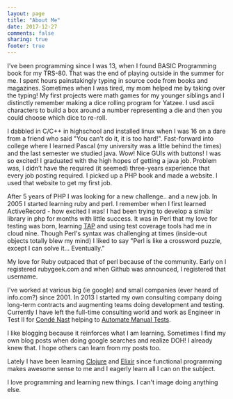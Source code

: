 ```yaml
---
layout: page
title: "About Me"
date: 2017-12-27
comments: false
sharing: true
footer: true
---
```


I’ve been programming since I was 13, when I found BASIC Programming book for my TRS-80. That was the end of playing outside in the summer for me. I spent hours painstakingly typing in source code from books and magazines. Sometimes when I was tired, my mom helped me by taking over the typing! My first projects were math games for my younger siblings and I distinctly remember making a dice rolling program for Yatzee. I usd ascii characters to build a box around a number representing a die and then you could choose which dice to re-roll.

I dabbled in C/C++ in highschool and installed linux when I was 16 on a dare from a friend who said "You can’t do it, it is too hard!". Fast-forward into college where I learned Pascal (my university was a little behind the times) and the last semester we studied java. Wow! Nice GUIs with buttons! I was so excited! I graduated with the high hopes of getting a java job. Problem was, I didn’t have the required (it seemed) three-years experience that every job posting required. I picked up a PHP book and made a website. I used that website to get my first job.

After 5 years of PHP I was looking for a new challenge.. and a new job. In 2005 I started learning ruby and perl. I remember when I first learned ActiveRecord - how excited I was! I had been trying to develop a similar library in php for months with little success. It was in Perl that my love for testing was born, learning [TAP](https://testanything.org/) and using test coverage tools had me in cloud nine. Though Perl's syntax was challenging at times (inside-out objects totally blew my mind) I liked to say "Perl is like a crossword puzzle, except I can solve it... Eventually."

My love for Ruby outpaced that of perl because of the community. Early on I registered rubygeek.com and when Github was announced, I registered that username. 

I've worked at various big (ie google) and small companies (ever heard of info.com?) since 2001. In 2013 I started my own consulting company doing long-term contracts and augmenting teams doing development and testing. Currently I have left the full-time consulting world and work as Engineer in Test II for [Condé Nast](http://www.condenast.com) helping to [Automate Manual Tests](https://technology.condenast.com/story/automated-testing-qa-brand-sites-robot-framework).

I like blogging because it reinforces what I am learning. Sometimes I find my own blog posts when doing google searches and realize DOH! I already knew that. I hope others can learn from my posts too.

Lately I have been learning [Clojure](https://clojure.org/) and [Elixir](https://elixir-lang.org/) since functional programming makes awesome sense to me and I eagerly learn all I can on the subject.

I love programming and learning new things. I can't image doing anything else. 


